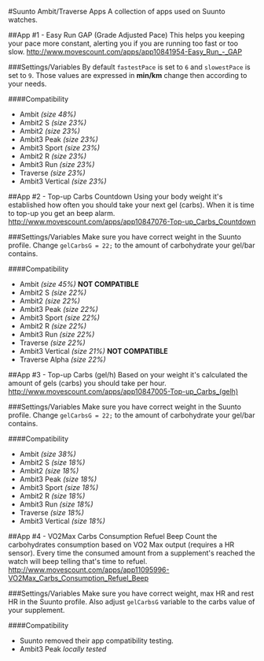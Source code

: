 #Suunto Ambit/Traverse Apps
A collection of apps used on Suunto watches.

##App \#1 - Easy Run GAP (Grade Adjusted Pace)
This helps you keeping your pace more constant, alerting you if you are running too fast or too slow.
http://www.movescount.com/apps/app10841954-Easy_Run_-_GAP

###Settings/Variables
By default `fastestPace` is set to `6` and `slowestPace` is set to `9`. Those values are expressed in **min/km** change then according to your needs.

####Compatibility
- Ambit *(size 48%)*
- Ambit2 S *(size 23%)*
- Ambit2 *(size 23%)*
- Ambit3 Peak *(size 23%)*
- Ambit3 Sport *(size 23%)*
- Ambit2 R *(size 23%)*
- Ambit3 Run *(size 23%)*
- Traverse *(size 23%)*
- Ambit3 Vertical *(size 23%)*


##App \#2 - Top-up Carbs Countdown
Using your body weight it's established how often you should take your next gel (carbs). When it is time to top-up you get an beep alarm.
http://www.movescount.com/apps/app10847076-Top-up_Carbs_Countdown

###Settings/Variables
Make sure you have correct weight in the Suunto profile. Change `gelCarbsG = 22;` to the amount of carbohydrate your gel/bar contains.

####Compatibility
- Ambit *(size 45%)* **NOT COMPATIBLE**
- Ambit2 S *(size 22%)*
- Ambit2 *(size 22%)*
- Ambit3 Peak *(size 22%)*
- Ambit3 Sport *(size 22%)*
- Ambit2 R *(size 22%)*
- Ambit3 Run *(size 22%)*
- Traverse *(size 22%)*
- Ambit3 Vertical *(size 21%)* **NOT COMPATIBLE**
- Traverse Alpha *(size 22%)*


##App \#3 - Top-up Carbs (gel/h)
Based on your weight it's calculated the amount of gels (carbs) you should take per hour.
http://www.movescount.com/apps/app10847005-Top-up_Carbs_(gelh)

###Settings/Variables
Make sure you have correct weight in the Suunto profile. Change `gelCarbsG = 22;` to the amount of carbohydrate your gel/bar contains.

####Compatibility
- Ambit *(size 38%)*
- Ambit2 S *(size 18%)*
- Ambit2 *(size 18%)*
- Ambit3 Peak *(size 18%)*
- Ambit3 Sport *(size 18%)*
- Ambit2 R *(size 18%)*
- Ambit3 Run *(size 18%)*
- Traverse *(size 18%)*
- Ambit3 Vertical *(size 18%)*

##App \#4 - VO2Max Carbs Consumption Refuel Beep
Count the carbohydrates consumption based on VO2 Max output (requires a HR sensor). Every time the consumed amount from a supplement's reached the watch will beep telling that's time to refuel.
http://www.movescount.com/apps/app11095996-VO2Max_Carbs_Consumption_Refuel_Beep

###Settings/Variables
Make sure you have correct weight, max HR and rest HR in the Suunto profile. Also adjust `gelCarbsG` variable to the carbs value of your supplement.

####Compatibility
- Suunto removed their app compatibility testing.
- Ambit3 Peak *locally tested*

